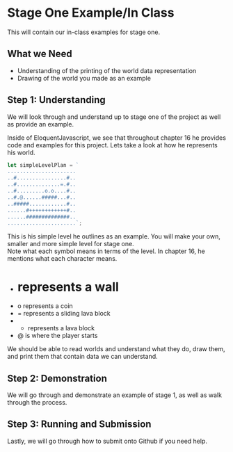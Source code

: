 # Stage One Example/In Class #
This will contain our in-class examples for stage one.
## What we Need ##
* Understanding of the printing of the world data representation  
* Drawing of the world you made as an example  

## Step 1: Understanding ##  
We will look through and understand up to stage one of the project as well as provide an example.  
  
Inside of EloquentJavascript, we see that throughout chapter 16 he provides code and examples for this project. Lets take a look at how he represents his world.  
```js
let simpleLevelPlan = `
......................
..#................#..
..#..............=.#..
..#.........o.o....#..
..#.@......#####...#..
..#####............#..
......#++++++++++++#..
......##############..
......................`;
```  
This is his simple level he outlines as an example. You will make your own, smaller and more simple level for stage one.  
Note what each symbol means in terms of the level. In chapter 16, he mentions what each character means.  
* # represents a wall
* o represents a coin
* = represents a sliding lava block
* + represents a lava block
* @ is where the player starts

We should be able to read worlds and understand what they do, draw them, and print them that contain data we can understand.

## Step 2: Demonstration ##
We will go through and demonstrate an example of stage 1, as well as walk through the process.  

## Step 3: Running and Submission ##
Lastly, we will go through how to submit onto Github if you need help.
